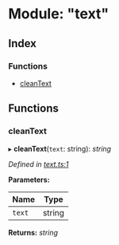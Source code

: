 # Module: "text"

## Index

### Functions

* [cleanText](_text_.md#cleantext)

## Functions

###  cleanText

▸ **cleanText**(`text`: string): *string*

*Defined in [text.ts:1](https://github.com/tewen/data-mining-tools/blob/58f19c9/src/lib/text.ts#L1)*

**Parameters:**

Name | Type |
------ | ------ |
`text` | string |

**Returns:** *string*
